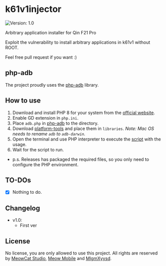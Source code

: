 # k61v1injector
![Version: 1.0](https://img.shields.io/badge/Version-1.0-brightgreen?style=for-the-badge)

Arbitrary application installer for Qin F21 Pro

Exploit the vulnerability to install arbitrary applications in k61v1 without ROOT.

Feel free pull request if you want :)

## php-adb
The project proudly uses the [php-adb](https://github.com/MlgmXyysd/php-adb) library.

## How to use
1. Download and install PHP 8 for your system from the [official website](https://www.php.net/downloads).
2. Enable GD extension in `php.ini`.
3. Place `adb.php` in [php-adb](https://github.com/MlgmXyysd/php-adb) to the directory.
4. Download [platform-tools](https://developer.android.com/studio/releases/platform-tools) and place them in `libraries`. *Note: Mac OS needs to rename `adb` to `adb-darwin`.*
5. Open the terminal and use PHP interpreter to execute the [script](k61v1injector.php) with the usage.
6. Wait for the script to run.
- p.s. Releases has packaged the required files, so you only need to configure the PHP environment.

## TO-DOs
- [x] Nothing to do.

## Changelog
- v1.0:
    - First ver

## License
No license, you are only allowed to use this project. All rights are reserved by [MeowCat Studio](https://github.com/MeowCat-Studio), [Meow Mobile](https://github.com/Meow-Mobile) and [MlgmXyysd](https://github.com/MlgmXyysd).
